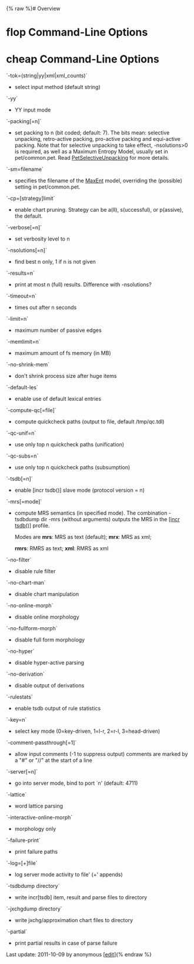 {% raw %}# Overview

# flop Command-Line Options

# cheap Command-Line Options

\`-tok=(string\|yy\|xml\|xml\_counts)\`  
- select input method (default string)

\`-yy\`  
- YY input mode

\`-packing\[=n\]\`  
- set packing to n (bit coded; default: 7). The bits mean: selective
unpacking, retro-active packing, pro-active packing and equi-active
packing. Note that for selective unpacking to take effect,
-nsolutions&gt;0 is required, as well as a Maximum Entropy Model,
usually set in pet/common.pet. Read
[PetSelectiveUnpacking](https://blog.inductorsoftware.com/docsproto/garage/PetSelectiveUnpacking) for more details.

\`-sm=filename\`  
- specifies the filename of the [MaxEnt](/MaxEnt) model, overriding
the (possible) setting in pet/common.pet.

\`-cp=\[strategy\]limit\`  
- enable chart pruning. Strategy can be a(ll), s(uccessful), or
p(assive), the default.

\`-verbose\[=n\]\`  
- set verbosity level to n

\`-nsolutions\[=n\]\`  
- find best n only, 1 if n is not given

\`-results=n\`  
- print at most n (full) results. Difference with -nsolutions?

\`-timeout=n\`  
- times out after n seconds

\`-limit=n\`  
- maximum number of passive edges

\`-memlimit=n\`  
- maximum amount of fs memory (in MB)

\`-no-shrink-mem\`  
- don't shrink process size after huge items

\`-default-les\`  
- enable use of default lexical entries

\`-compute-qc\[=file\]\`  
- compute quickcheck paths (output to file, default /tmp/qc.tdl)

\`-qc-unif=n\`  
- use only top n quickcheck paths (unification)

\`-qc-subs=n\`  
- use only top n quickcheck paths (subsumption)

\`-tsdb\[=n\]\`  
- enable \[incr tsdb()\] slave mode (protocol version = n)

\`-mrs\[=mode\]\`  
- compute MRS semantics (in specified mode). The combination
-tsdbdump dir -mrs (without arguments) outputs the MRS in the
[\[incr tsdb()\]](http://www.delph-in.net/itsdb) profile.
  
  Modes are **mrs**: MRS as text (default); **mrx**: MRS as xml;
  
  **rmrs**: RMRS as text; **xml**: RMRS as xml

\`-no-filter\`  
- disable rule filter

\`-no-chart-man\`  
- disable chart manipulation

\`-no-online-morph\`  
- disable online morphology

\`-no-fullform-morph\`  
- disable full form morphology

\`-no-hyper\`  
- disable hyper-active parsing

\`-no-derivation\`  
- disable output of derivations

\`-rulestats\`  
- enable tsdb output of rule statistics

\`-key=n\`  
- select key mode (0=key-driven, 1=l-r, 2=r-l, 3=head-driven)

\`-comment-passthrough\[=1\]\`  
- allow input comments (-1 to suppress output) comments are marked by
a "\#" or "//" at the start of a line

\`-server\[=n\]\`  
- go into server mode, bind to port \`n' (default: 4711)

\`-lattice\`  
- word lattice parsing

\`-interactive-online-morph\`  
- morphology only

\`-failure-print\`  
- print failure paths

\`-log=\[+\]file\`  
- log server mode activity to file' (+' appends)

\`-tsdbdump directory\`  
- write incr\[tsdb\] item, result and parse files to directory

\`-jxchgdump directory\`  
- write jxchg/approximation chart files to directory

\`-partial\`  
- print partial results in case of parse failure

Last update: 2011-10-09 by anonymous [[edit](https://github.com/delph-in/docs/wiki/PetOptions/_edit)]{% endraw %}